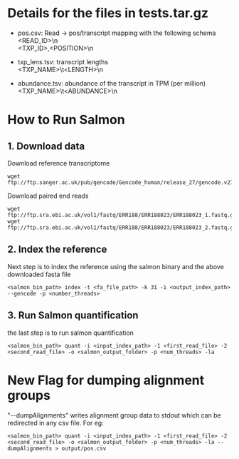 # Details for the files in tests.tar.gz

* pos.csv: Read -> pos/transcript mapping with the following schema  
<READ_ID>\n  
<TXP_ID>,\<POSITION\>\n  

* txp_lens.tsv: transcript lengths  
<TXP_NAME>\t\<LENGTH\>\n  

* abundance.tsv: abundance of the transcript in TPM (per million)  
<TXP_NAME>\t\<ABUNDANCE\>\n  

# How to Run Salmon

## 1. Download data

Download reference transcriptome
```
wget ftp://ftp.sanger.ac.uk/pub/gencode/Gencode_human/release_27/gencode.v27.transcripts.fa.gz
```

Download paired end reads
```
wget ftp://ftp.sra.ebi.ac.uk/vol1/fastq/ERR188/ERR188023/ERR188023_1.fastq.gz
wget ftp://ftp.sra.ebi.ac.uk/vol1/fastq/ERR188/ERR188023/ERR188023_2.fastq.gz
```

## 2. Index the reference

Next step is to index the reference using the salmon binary and the above downloaded fasta file

```
<salmon_bin_path> index -t <fa_file_path> -k 31 -i <output_index_path> --gencode -p <number_threads>
```

## 3. Run Salmon quantification

the last step is to run salmon quantification 

```
<salmon_bin_path> quant -i <input_index_path> -1 <first_read_file> -2 <second_read_file> -o <salmon_output_folder> -p <num_threads> -la
```

# New Flag for dumping alignment groups

"--dumpAlignments" writes alignment group data to stdout which can be redirected in any csv file. For eg:

```
<salmon_bin_path> quant -i <input_index_path> -1 <first_read_file> -2 <second_read_file> -o <salmon_output_folder> -p <num_threads> -la --dumpAlignments > output/pos.csv
```
